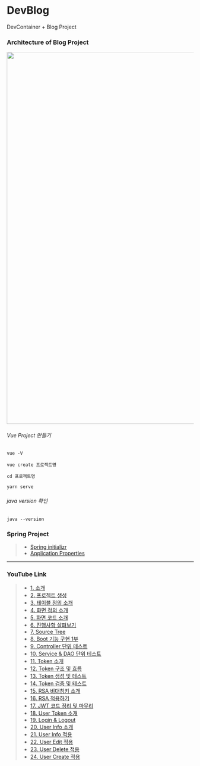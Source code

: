 # DevBlog
DevContainer + Blog Project

### Architecture of Blog Project
<img src="./image/DevBlog.gif" width="1000"></img>

###### Vue Project 만들기

```
vue -V

vue create 프로젝트명

cd 프로젝트명

yarn serve
```

###### java version 확인

```
java --version
```

### Spring Project
> * [Spring initializr](https://start.spring.io/)
> * [Application Properties](https://docs.spring.io/spring-boot/docs/current/reference/html/application-properties.html)


----
### YouTube Link

> * [1. 소개](https://youtu.be/oZcTz9lYOqw)
> * [2. 프로젝트 생성](https://youtu.be/9X4LIJJ4SlQ)
> * [3. 테이블 정의 소개](https://youtu.be/mpc99M_r_2M)
> * [4. 화면 정의 소개](https://youtu.be/oxW46UYkBFs)
> * [5. 화면 코드 소개](https://youtu.be/Uk7plVujni0)
> * [6. 진행사항 살펴보기](https://youtu.be/2fWKPBKV30w)
> * [7. Source Tree](https://youtu.be/vIPpkJu4acU)
> * [8. Boot 기능 구현 1부](https://youtu.be/I9eJuQevfD0)
> * [9. Controller 단위 테스트](https://youtu.be/hiPMGrFPQgU)
> * [10. Service & DAO 단위 테스트](https://youtu.be/iE30vOGdRPM)
> * [11. Token 소개](https://youtu.be/lnnCijQuTnQ)
> * [12. Token 구조 및 흐름](https://youtu.be/i5rp3mvFvLA)
> * [13. Token 생성 및 테스트](https://youtu.be/Nn9aXiyOnwk)
> * [14. Token 검증 및 테스트](https://youtu.be/W4xQVo82hhE)
> * [15. RSA 비대칭키 소개](https://youtu.be/fNWFtAFpiuI)
> * [16. RSA 적용하기](https://youtu.be/R29cAazcKqA)
> * [17. JWT 코드 정리 및 마무리](https://youtu.be/wAcYFsyddrg)
> * [18. User Token 소개](https://youtu.be/amVh7Sl-ieM)
> * [19. Login & Logout](https://youtu.be/59cUc0evZDg)
> * [20. User Info 소개](https://youtu.be/Jkbf5co3Ftw)
> * [21. User Info 적용](https://youtu.be/5Ia1THJ1KSs)
> * [22. User Edit 적용](https://youtu.be/nUHTkGe5Te4)
> * [23. User Delete 적용](https://youtu.be/g517yoiTuK4)
> * [24. User Create 적용](https://youtu.be/VRI7_omgKjk)
